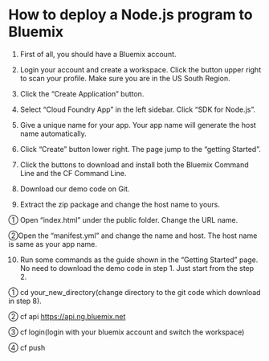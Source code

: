 How to deploy a Node.js program to Bluemix
==========================================

1.	First of all, you should have a Bluemix account. 

2.	Login your account and create a workspace.  Click the button upper right to scan your profile. Make sure you are in the US South Region.

3.	Click the “Create Application” button. 

4.	Select “Cloud Foundry App” in the left sidebar.  Click “SDK for Node.js”.

5.	Give a unique name for your app. Your app name will generate the host name automatically. 

6.  Click “Create” button lower right. The page jump to the “getting Started”. 

7.	Click the buttons to download and install both the Bluemix Command Line and the CF Command Line.

8.	Download our demo code on Git. 

9.	Extract the zip package and change the host name to yours.
  
  ① Open “index.html” under the public folder. Change the URL name.  
  
  ②Open the “manifest.yml” and change the name and host. The host name is same as your app name.

10.	 Run some commands as the guide shown in the “Getting Started” page. No need to download the demo code in step 1. Just start from the  step 2.

  ① cd your_new_directory(change directory to the git code which download in step 8).  
  
  ② cf api https://api.ng.bluemix.net  
  
  ③ cf login(login with your bluemix account and switch the workspace)  
  
  ④ cf push
